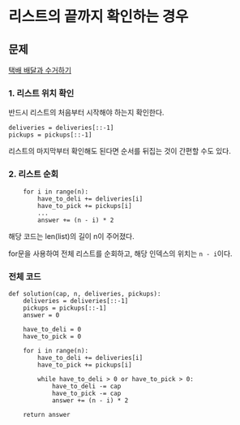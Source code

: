 # 리스트의 끝까지 확인하는 경우

## 문제
[택배 배달과 수거하기](https://school.programmers.co.kr/learn/courses/30/lessons/150369)

### 1. 리스트 위치 확인
반드시 리스트의 처음부터 시작해야 하는지 확인한다.
```
deliveries = deliveries[::-1]
pickups = pickups[::-1]
```
리스트의 마지막부터 확인해도 된다면 순서를 뒤집는 것이 간편할 수도 있다.

### 2. 리스트 순회
```
    for i in range(n):
        have_to_deli += deliveries[i]
        have_to_pick += pickups[i]
        ...
        answer += (n - i) * 2
```
해당 코드는 len(list)의 길이 n이 주어졌다.

for문을 사용하여 전체 리스트를 순회하고, 해당 인덱스의 위치는 `n - i`이다.

### 전체 코드
```
def solution(cap, n, deliveries, pickups):
    deliveries = deliveries[::-1]
    pickups = pickups[::-1]
    answer = 0

    have_to_deli = 0
    have_to_pick = 0

    for i in range(n):
        have_to_deli += deliveries[i]
        have_to_pick += pickups[i]

        while have_to_deli > 0 or have_to_pick > 0:
            have_to_deli -= cap
            have_to_pick -= cap
            answer += (n - i) * 2

    return answer
```
